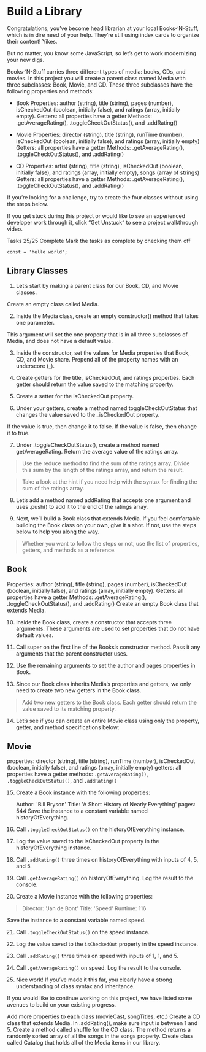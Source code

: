 # Build a Library

Congratulations, you’ve become head librarian at your local Books-‘N-Stuff, which is in dire need of your help. They’re still using index cards to organize their content! Yikes.

But no matter, you know some JavaScript, so let’s get to work modernizing your new digs.

Books-‘N-Stuff carries three different types of media: books, CDs, and movies. In this project you will create a parent class named Media with three subclasses: Book, Movie, and CD. These three subclasses have the following properties and methods:

+ Book Properties: author (string), title (string), pages (number), isCheckedOut (boolean, initially false), and ratings (array, initially empty).
Getters: all properties have a getter
Methods: .getAverageRating(), .toggleCheckOutStatus(), and .addRating()

+ Movie Properties: director (string), title (string), runTime (number), isCheckedOut (boolean, initially false), and ratings (array, initially empty)
Getters: all properties have a getter
Methods: .getAverageRating(), .toggleCheckOutStatus(), and .addRating()

+ CD Properties: artist (string), title (string), isCheckedOut (boolean, initially false), and ratings (array, initially empty), songs (array of strings)
Getters: all properties have a getter
Methods: .getAverageRating(), .toggleCheckOutStatus(), and .addRating()

If you’re looking for a challenge, try to create the four classes without using the steps below.

If you get stuck during this project or would like to see an experienced developer work through it, click “Get Unstuck“ to see a project walkthrough video.

Tasks
25/25 Complete
Mark the tasks as complete by checking them off

```JS
const = 'hello world';

```

## Library Classes
1. Let’s start by making a parent class for our Book, CD, and Movie classes.

Create an empty class called Media.

2. Inside the Media class, create an empty constructor() method that takes one parameter.

This argument will set the one property that is in all three subclasses of Media, and does not have a default value.


3. Inside the constructor, set the values for Media properties that Book, CD, and Movie share. Prepend all of the property names with an underscore (_).


4. Create getters for the title, isCheckedOut, and ratings properties. Each getter should return the value saved to the matching property.


5. Create a setter for the isCheckedOut property.

6. Under your getters, create a method named toggleCheckOutStatus that changes the value saved to the _isCheckedOut property.

If the value is true, then change it to false. If the value is false, then change it to true.

7. Under .toggleCheckOutStatus(), create a method named getAverageRating. Return the average value of the ratings array.

> Use the reduce method to find the sum of the ratings array. Divide this sum by the length of the ratings array, and return the result.

> Take a look at the hint if you need help with the syntax for finding the sum of the ratings array.

8. Let’s add a method named addRating that accepts one argument and uses .push() to add it to the end of the ratings array.

9. Next, we’ll build a Book class that extends Media. If you feel comfortable building the Book class on your own, give it a shot. If not, use the steps below to help you along the way.

> Whether you want to follow the steps or not, use the list of properties, getters, and methods as a reference.

## Book
Properties: author (string), title (string), pages (number), isCheckedOut (boolean, initially false), and ratings (array, initially empty).
Getters: all properties have a getter
Methods: .getAverageRating(), .toggleCheckOutStatus(), and .addRating()
Create an empty Book class that extends Media.

10. Inside the Book class, create a constructor that accepts three arguments. These arguments are used to set properties that do not have default values.

11. Call super on the first line of the Books‘s constructor method. Pass it any arguments that the parent constructor uses.

12. Use the remaining arguments to set the author and pages properties in Book.

13. Since our Book class inherits Media‘s properties and getters, we only need to create two new getters in the Book class.

> Add two new getters to the Book class. Each getter should return the value saved to its matching property.

14. Let’s see if you can create an entire Movie class using only the property, getter, and method specifications below:

## Movie
properties: director (string), title (string), runTime (number), isCheckedOut (boolean, initially false), and ratings (array, initially empty)
getters: all properties have a getter
methods: `.getAverageRating()`, `.toggleCheckOutStatus()`, and `.addRating()`

15. Create a Book instance with the following properties:

    Author: 'Bill Bryson'
    Title: 'A Short History of Nearly Everything'
    pages: 544
    Save the instance to a constant variable named historyOfEverything.

16. Call `.toggleCheckOutStatus()` on the historyOfEverything instance.

17. Log the value saved to the isCheckedOut property in the historyOfEverything instance.

18. Call `.addRating()` three times on historyOfEverything with inputs of 4, 5, and 5.

19. Call `.getAverageRating()` on historyOfEverything. Log the result to the console.

20. Create a Movie instance with the following properties:

>Director: 'Jan de Bont'
>Title: 'Speed'
>Runtime: 116

Save the instance to a constant variable named speed.

21. Call `.toggleCheckOutStatus()` on the speed instance.

22. Log the value saved to the `isCheckedOut` property in the speed instance.

23. Call `.addRating()` three times on speed with inputs of 1, 1, and 5.

24. Call `.getAverageRating()` on speed. Log the result to the console.

25. Nice work! If you’ve made it this far, you clearly have a strong understanding of class syntax and inheritance.

If you would like to continue working on this project, we have listed some avenues to build on your existing progress.

Add more properties to each class (movieCast, songTitles, etc.)
Create a CD class that extends Media.
In .addRating(), make sure input is between 1 and 5.
Create a method called shuffle for the CD class. The method returns a randomly sorted array of all the songs in the songs property.
Create class called Catalog that holds all of the Media items in our library.